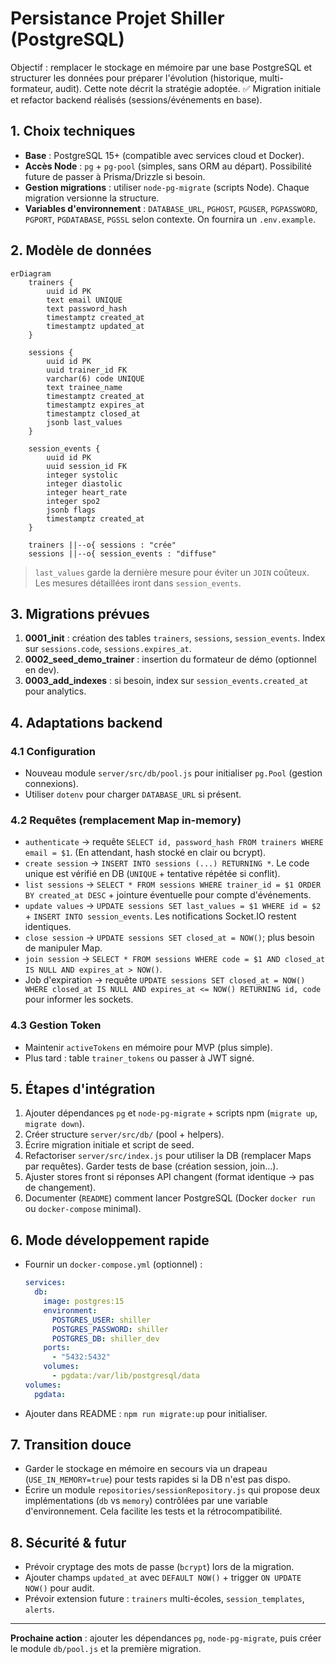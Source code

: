 # Persistance Projet Shiller (PostgreSQL)

Objectif : remplacer le stockage en mémoire par une base PostgreSQL et structurer les données pour préparer l'évolution (historique, multi-formateur, audit). Cette note décrit la stratégie adoptée. ✅ Migration initiale et refactor backend réalisés (sessions/événements en base).

## 1. Choix techniques
- **Base** : PostgreSQL 15+ (compatible avec services cloud et Docker). 
- **Accès Node** : `pg` + `pg-pool` (simples, sans ORM au départ). Possibilité future de passer à Prisma/Drizzle si besoin.
- **Gestion migrations** : utiliser `node-pg-migrate` (scripts Node). Chaque migration versionne la structure.
- **Variables d'environnement** : `DATABASE_URL`, `PGHOST`, `PGUSER`, `PGPASSWORD`, `PGPORT`, `PGDATABASE`, `PGSSL` selon contexte. On fournira un `.env.example`.

## 2. Modèle de données
```mermaid
erDiagram
    trainers {
        uuid id PK
        text email UNIQUE
        text password_hash
        timestamptz created_at
        timestamptz updated_at
    }

    sessions {
        uuid id PK
        uuid trainer_id FK
        varchar(6) code UNIQUE
        text trainee_name
        timestamptz created_at
        timestamptz expires_at
        timestamptz closed_at
        jsonb last_values
    }

    session_events {
        uuid id PK
        uuid session_id FK
        integer systolic
        integer diastolic
        integer heart_rate
        integer spo2
        jsonb flags
        timestamptz created_at
    }

    trainers ||--o{ sessions : "crée"
    sessions ||--o{ session_events : "diffuse"
```

> `last_values` garde la dernière mesure pour éviter un `JOIN` coûteux. Les mesures détaillées iront dans `session_events`. 

## 3. Migrations prévues
1. **0001_init** : création des tables `trainers`, `sessions`, `session_events`. Index sur `sessions.code`, `sessions.expires_at`.
2. **0002_seed_demo_trainer** : insertion du formateur de démo (optionnel en dev).
3. **0003_add_indexes** : si besoin, index sur `session_events.created_at` pour analytics.

## 4. Adaptations backend
### 4.1 Configuration
- Nouveau module `server/src/db/pool.js` pour initialiser `pg.Pool` (gestion connexions).
- Utiliser `dotenv` pour charger `DATABASE_URL` si présent.

### 4.2 Requêtes (remplacement Map in-memory)
- `authenticate` → requête `SELECT id, password_hash FROM trainers WHERE email = $1`. (En attendant, hash stocké en clair ou bcrypt).
- `create session` → `INSERT INTO sessions (...) RETURNING *`. Le code unique est vérifié en DB (`UNIQUE` + tentative répétée si conflit).
- `list sessions` → `SELECT * FROM sessions WHERE trainer_id = $1 ORDER BY created_at DESC` + jointure éventuelle pour compte d'événements.
- `update values` → `UPDATE sessions SET last_values = $1 WHERE id = $2` + `INSERT INTO session_events`. Les notifications Socket.IO restent identiques.
- `close session` → `UPDATE sessions SET closed_at = NOW()`; plus besoin de manipuler Map.
- `join session` → `SELECT * FROM sessions WHERE code = $1 AND closed_at IS NULL AND expires_at > NOW()`.
- Job d'expiration → requête `UPDATE sessions SET closed_at = NOW() WHERE closed_at IS NULL AND expires_at <= NOW() RETURNING id, code` pour informer les sockets.

### 4.3 Gestion Token
- Maintenir `activeTokens` en mémoire pour MVP (plus simple). 
- Plus tard : table `trainer_tokens` ou passer à JWT signé.

## 5. Étapes d'intégration
1. Ajouter dépendances `pg` et `node-pg-migrate` + scripts npm (`migrate up`, `migrate down`).
2. Créer structure `server/src/db/` (pool + helpers).
3. Écrire migration initiale et script de seed.
4. Refactoriser `server/src/index.js` pour utiliser la DB (remplacer Maps par requêtes). Garder tests de base (création session, join…).
5. Ajuster stores front si réponses API changent (format identique -> pas de changement).
6. Documenter (`README`) comment lancer PostgreSQL (Docker `docker run` ou `docker-compose` minimal).

## 6. Mode développement rapide
- Fournir un `docker-compose.yml` (optionnel) :
  ```yaml
  services:
    db:
      image: postgres:15
      environment:
        POSTGRES_USER: shiller
        POSTGRES_PASSWORD: shiller
        POSTGRES_DB: shiller_dev
      ports:
        - "5432:5432"
      volumes:
        - pgdata:/var/lib/postgresql/data
  volumes:
    pgdata:
  ```
- Ajouter dans README : `npm run migrate:up` pour initialiser.

## 7. Transition douce
- Garder le stockage en mémoire en secours via un drapeau (`USE_IN_MEMORY=true`) pour tests rapides si la DB n'est pas dispo.
- Écrire un module `repositories/sessionRepository.js` qui propose deux implémentations (`db` vs `memory`) contrôlées par une variable d'environnement. Cela facilite les tests et la rétrocompatibilité.

## 8. Sécurité & futur
- Prévoir cryptage des mots de passe (`bcrypt`) lors de la migration. 
- Ajouter champs `updated_at` avec `DEFAULT NOW()` + trigger `ON UPDATE NOW()` pour audit. 
- Prévoir extension future : `trainers` multi-écoles, `session_templates`, `alerts`.

---
**Prochaine action** : ajouter les dépendances `pg`, `node-pg-migrate`, puis créer le module `db/pool.js` et la première migration.

